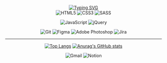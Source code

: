 <div align="center" >

[![Typing SVG](https://readme-typing-svg.demolab.com?font=Noto+Sans&weight=600&size=22&pause=10000000&color=57bcda&width=435&lines=Tech+Stack)](https://git.io/typing-svg)<br>
![HTML5](https://img.shields.io/badge/html5-%23E34F26.svg?style=for-the-badge&logo=html5&logoColor=white&color=323330)
![CSS3](https://img.shields.io/badge/css3-%231572B6.svg?style=for-the-badge&logo=css3&logoColor=white&color=323330)
![SASS](https://img.shields.io/badge/SASS-hotpink.svg?style=for-the-badge&logo=SASS&logoColor=white&color=323330)

![JavaScript](https://img.shields.io/badge/javascript-%23323330.svg?style=for-the-badge&logo=javascript&logoColor=white&color=323330)
![jQuery](https://img.shields.io/badge/jquery-%230769AD.svg?style=for-the-badge&logo=jquery&logoColor=white&color=323330)

![Git](https://img.shields.io/badge/git-%23F05033.svg?style=for-the-badge&logo=git&logoColor=white&color=323330)
![Figma](https://img.shields.io/badge/figma-%23F24E1E.svg?style=for-the-badge&logo=figma&logoColor=white&color=323330)
![Adobe Photoshop](https://img.shields.io/badge/adobe%20photoshop-%2331A8FF.svg?style=for-the-badge&logo=adobe%20photoshop&logoColor=white&color=323330)
![Jira](https://img.shields.io/badge/jira-%230A0FFF.svg?style=for-the-badge&logo=jira&logoColor=white&color=323330)

<hr>



[![Top Langs](https://github-readme-stats.vercel.app/api/top-langs/?username=juhyee&layout=compact&theme=react)](https://github.com/juhyee/github-readme-stats)
[![Anurag's GitHub stats](https://github-readme-stats.vercel.app/api?username=juhyee&theme=react&show_icons=true&hide=contribs&line_height=24)](https://github.com/juhyee/github-readme-stats)

                      
![Gmail](https://img.shields.io/badge/Gmail-D14836?style=for-the-badge&logo=gmail&logoColor=white)
![Notion](https://img.shields.io/badge/Notion-%23000000.svg?style=for-the-badge&logo=notion&logoColor=white)

</div>
